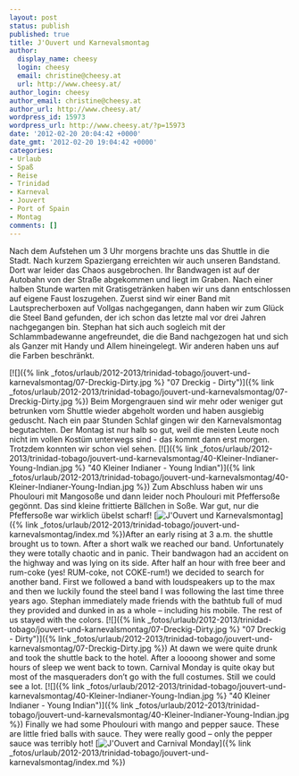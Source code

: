 ```yaml
---
layout: post
status: publish
published: true
title: J'Ouvert und Karnevalsmontag
author:
  display_name: cheesy
  login: cheesy
  email: christine@cheesy.at
  url: http://www.cheesy.at/
author_login: cheesy
author_email: christine@cheesy.at
author_url: http://www.cheesy.at/
wordpress_id: 15973
wordpress_url: http://www.cheesy.at/?p=15973
date: '2012-02-20 20:04:42 +0000'
date_gmt: '2012-02-20 19:04:42 +0000'
categories:
- Urlaub
- Spaß
- Reise
- Trinidad
- Karneval
- Jouvert
- Port of Spain
- Montag
comments: []
---
```

<!--:de-->Nach dem Aufstehen um 3 Uhr morgens brachte uns das Shuttle in die Stadt. Nach kurzem Spaziergang erreichten wir auch unseren Bandstand. Dort war leider das Chaos ausgebrochen. Ihr Bandwagen ist auf der Autobahn von der Straße abgekommen und liegt im Graben. Nach einer halben Stunde warten mit Gratisgetränken haben wir uns dann entschlossen auf eigene Faust loszugehen. Zuerst sind wir einer Band mit Lautsprecherboxen auf Vollgas nachgegangen, dann haben wir zum Glück die Steel Band gefunden, der ich schon das letzte mal vor drei Jahren nachgegangen bin. Stephan hat sich auch sogleich mit der Schlammbadewanne angefreundet, die die Band nachgezogen hat und sich als Ganzer mit Handy und Allem hineingelegt. Wir anderen haben uns auf die Farben beschränkt.
[![]({% link _fotos/urlaub/2012-2013/trinidad-tobago/jouvert-und-karnevalsmontag/07-Dreckig-Dirty.jpg %} "07 Dreckig - Dirty")]({% link _fotos/urlaub/2012-2013/trinidad-tobago/jouvert-und-karnevalsmontag/07-Dreckig-Dirty.jpg %})
Beim Morgengrauen sind wir mehr oder weniger gut betrunken vom Shuttle wieder abgeholt worden und haben ausgiebig geduscht. Nach ein paar Stunden Schlaf gingen wir den Karnevalsmontag begutachten. Der Montag ist nur halb so gut, weil die meisten Leute noch nicht im vollen Kostüm unterwegs sind - das kommt dann erst morgen. Trotzdem konnten wir schon viel sehen.
[![]({% link _fotos/urlaub/2012-2013/trinidad-tobago/jouvert-und-karnevalsmontag/40-Kleiner-Indianer-Young-Indian.jpg %} "40 Kleiner Indianer - Young Indian")]({% link _fotos/urlaub/2012-2013/trinidad-tobago/jouvert-und-karnevalsmontag/40-Kleiner-Indianer-Young-Indian.jpg %})
Zum Abschluss haben wir uns Phoulouri mit Mangosoße und dann leider noch Phoulouri mit Pfeffersoße gegönnt. Das sind kleine frittierte Bällchen in Soße. War gut, nur die Pfeffersoße war wirklich übelst scharf!
[![](http://www.cheesy.at/wp-content/uploads/thumb16.jpg "J'Ouvert und Karnevalsmontag")]({% link _fotos/urlaub/2012-2013/trinidad-tobago/jouvert-und-karnevalsmontag/index.md %})<!--:--><!--:en-->After an early rising at 3 a.m. the shuttle brought us to town. After a short walk we reached our band. Unfortunately they were totally chaotic and in panic. Their bandwagon had an accident on the highway and was lying on its side. After half an hour with free beer and rum-coke (yes! RUM-coke, not COKE-rum!) we decided to search for another band. First we followed a band with loudspeakers up to the max and then we luckily found the steel band I was following the last time three years ago. Stephan immediately made friends with the bathtub full of mud they provided and dunked in as a whole – including his mobile. The rest of us stayed with the colors.
[![]({% link _fotos/urlaub/2012-2013/trinidad-tobago/jouvert-und-karnevalsmontag/07-Dreckig-Dirty.jpg %} "07 Dreckig - Dirty")]({% link _fotos/urlaub/2012-2013/trinidad-tobago/jouvert-und-karnevalsmontag/07-Dreckig-Dirty.jpg %})
At dawn we were quite drunk and took the shuttle back to the hotel. After a loooong shower and some hours of sleep we went back to town. Carnival Monday is quite okay but most of the masqueraders don’t go with the full costumes. Still we could see a lot.
[![]({% link _fotos/urlaub/2012-2013/trinidad-tobago/jouvert-und-karnevalsmontag/40-Kleiner-Indianer-Young-Indian.jpg %} "40 Kleiner Indianer - Young Indian")]({% link _fotos/urlaub/2012-2013/trinidad-tobago/jouvert-und-karnevalsmontag/40-Kleiner-Indianer-Young-Indian.jpg %})
Finally we had some Phoulouri with mango and pepper sauce. These are little fried balls with sauce. They were really good – only the pepper sauce was terribly hot!
[![](http://www.cheesy.at/wp-content/uploads/thumb16.jpg "J'Ouvert and Carnival Monday")]({% link _fotos/urlaub/2012-2013/trinidad-tobago/jouvert-und-karnevalsmontag/index.md %})<!--:-->
